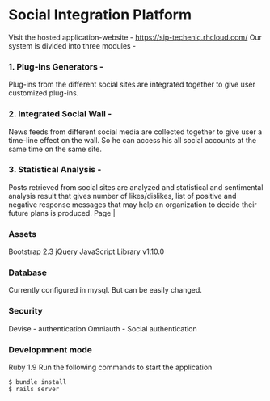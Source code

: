 # Social Integration Platform #

Visit the hosted application-website - https://sip-techenic.rhcloud.com/
Our system is divided into three modules -
### 1. Plug-ins Generators - ###
Plug-ins from the different social sites are integrated together to give user customized
plug-ins.
### 2. Integrated Social Wall - ###
News feeds from different social media are collected together to give user a time-line
effect on the wall. So he can access his all social accounts at the same time on the same
site.
### 3. Statistical Analysis - ###
Posts retrieved from social sites are analyzed and statistical and sentimental analysis
result that gives number of likes/dislikes, list of positive and negative response messages
that may help an organization to decide their future plans is produced.
Page |




### Assets ###
Bootstrap 2.3
jQuery JavaScript Library v1.10.0


### Database ###
Currently configured in mysql. 
But can be easily changed.


### Security ###
Devise - authentication
Omniauth - Social authentication

### Developmnent mode ###

Ruby 1.9
Run the following commands to start the application

```
$ bundle install
$ rails server
```

